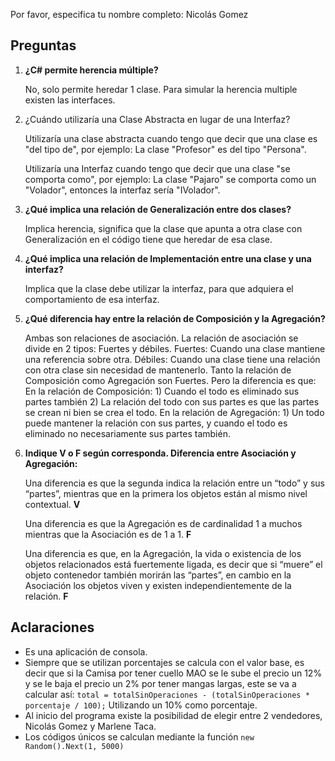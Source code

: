 Por favor, especifica tu nombre completo: Nicolás Gomez

## Preguntas
1. **¿C# permite herencia múltiple?** 


    No, solo permite heredar 1 clase. Para simular la herencia multiple existen las interfaces.
2. ¿Cuándo utilizaría una Clase Abstracta en lugar de una Interfaz? 


    Utilizaría una clase abstracta cuando tengo que decir que una clase es "del tipo de", por ejemplo: La clase "Profesor" es del tipo "Persona". 
    
    Utilizaría una Interfaz cuando tengo que decir que una clase "se comporta como", por ejemplo: La clase "Pajaro" se comporta como un "Volador", entonces la interfaz sería "IVolador".
3. **¿Qué implica una relación de Generalización entre dos clases?** 


    Implica herencia, significa que la clase que apunta a otra clase con Generalización en el código tiene que heredar de esa clase.
4. **¿Qué implica una relación de Implementación entre una clase y una interfaz?** 


    Implica que la clase debe utilizar la interfaz, para que adquiera el comportamiento de esa interfaz.
5. **¿Qué diferencia hay entre la relación de Composición y la Agregación?** 


    Ambas son relaciones de asociación. La relación de asociación se divide en 2 tipos: Fuertes y débiles.
    Fuertes: Cuando una clase mantiene una referencia sobre otra. 
    Débiles: Cuando una clase tiene una relación con otra clase sin necesidad de mantenerlo.
    Tanto la relación de Composición como Agregación son Fuertes. Pero la diferencia es que:
    En la relación de Composición: 
        1) Cuando el todo es eliminado sus partes también
        2) La relación del todo con sus partes es que las partes se crean ni bien se crea el todo.
    En la relación de Agregación:
        1) Un todo puede mantener la relación con sus partes, y cuando el todo es eliminado no necesariamente sus partes también.
6. **Indique V o F según corresponda. Diferencia entre Asociación y Agregación:**


    Una diferencia es que la segunda indica la relación entre un “todo” y sus “partes”, mientras que en la primera los objetos están al mismo nivel contextual. **V**
    
    Una diferencia es que la Agregación es de cardinalidad 1 a muchos mientras que la Asociación es de 1 a 1. **F**
    
    Una diferencia es que, en la Agregación, la vida o existencia de los objetos relacionados está fuertemente ligada, es decir que si “muere” el objeto contenedor también     morirán las “partes”, en cambio en la Asociación los objetos viven y existen independientemente de la relación. **F**


## Aclaraciones

- Es una aplicación de consola.
- Siempre que se utilizan porcentajes se calcula con el valor base, es decir que si la Camisa por tener cuello MAO se le sube el precio un 12% y se le baja el precio un 2% por tener mangas largas, este se va a calcular así: `total = totalSinOperaciones - (totalSinOperaciones * porcentaje / 100);` Utilizando un 10% como porcentaje.
- Al inicio del programa existe la posibilidad de elegir entre 2 vendedores, Nicolás Gomez y Marlene Taca.
- Los códigos únicos se calculan mediante la función `new Random().Next(1, 5000)`
